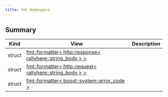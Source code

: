 ```yaml
---
title: fmt Namespace
---
```


## Summary
| Kind | View | Description |
|------|------|-------------|
|struct|[fmt::formatter< http::response< rallyhere::string_body > >](/game-host-adapter/structfmt_1_1formatter_3_01http_1_1response_3_01rallyhere_1_1string__body_01_4_01_4xml/#structfmt_1_1formatter_3_01http_1_1response_3_01rallyhere_1_1string__body_01_4_01_4)||
|struct|[fmt::formatter< http::request< rallyhere::string_body > >](/game-host-adapter/structfmt_1_1formatter_3_01http_1_1request_3_01rallyhere_1_1string__body_01_4_01_4xml/#structfmt_1_1formatter_3_01http_1_1request_3_01rallyhere_1_1string__body_01_4_01_4)||
|struct|[fmt::formatter< boost::system::error_code >](/game-host-adapter/structfmt_1_1formatter_3_01boost_1_1system_1_1error__code_01_4xml/#structfmt_1_1formatter_3_01boost_1_1system_1_1error__code_01_4)||
